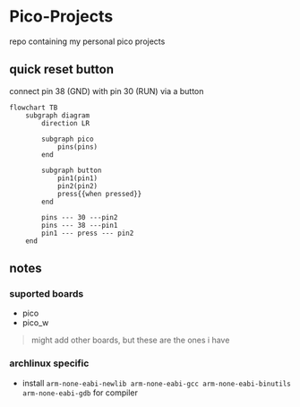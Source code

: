# Pico-Projects

repo containing my personal pico projects

## quick reset button

connect pin 38 (GND) with pin 30 (RUN) via a button

```mermaid
flowchart TB
    subgraph diagram
        direction LR

        subgraph pico
            pins(pins)
        end

        subgraph button
            pin1(pin1)
            pin2(pin2)
            press{{when pressed}}
        end

        pins --- 30 ---pin2
        pins --- 38 ---pin1
        pin1 --- press --- pin2
    end

```

## notes

### suported boards

- pico
- pico_w

>might add other boards, but these are the ones i have

### archlinux specific

- install `arm-none-eabi-newlib arm-none-eabi-gcc arm-none-eabi-binutils arm-none-eabi-gdb` for compiler
